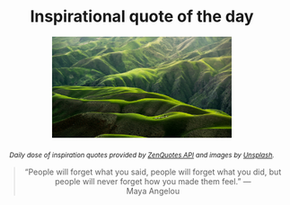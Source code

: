 
<div align="center">

# Inspirational quote of the day

<img src="./data/photo.jpeg" alt="Beautiful nature photo" width="320" height="180">

<sub><i>Daily dose of inspiration quotes provided by [ZenQuotes API](https://zenquotes.io/) and images by [Unsplash](https://unsplash.com/).</i></sub>


<blockquote>&ldquo;People will forget what you said, people will forget what you did, but people will never forget how you made them feel.&rdquo; &mdash; <footer>Maya Angelou</footer></blockquote>

</div>
